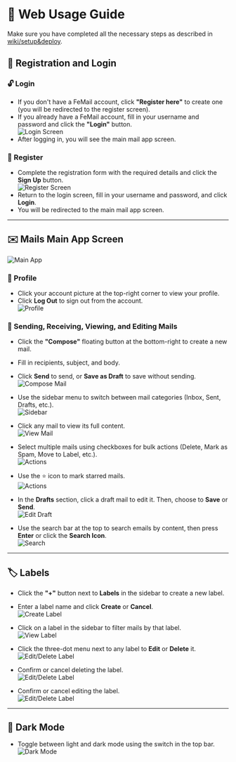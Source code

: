 # 🚀 Web Usage Guide
Make sure you have completed all the necessary steps as described in [wiki/setup&deploy](setup&deploy.md).

## 🔐 Registration and Login

### 🔓 Login
- If you don't have a FeMail account, click **"Register here"** to create one (you will be redirected to the register screen).
- If you already have a FeMail account, fill in your username and password and click the **"Login"** button.  
  ![Login Screen](../assets/app0.png)
- After logging in, you will see the main mail app screen.

### 📝 Register
- Complete the registration form with the required details and click the **Sign Up** button.  
  ![Register Screen](../assets/app1.png)
- Return to the login screen, fill in your username and password, and click **Login**.
- You will be redirected to the main mail app screen.

---

## ✉️ Mails Main App Screen
  ![Main App](../assets/app8.png)

### 👤 Profile
- Click your account picture at the top-right corner to view your profile.
- Click **Log Out** to sign out from the account.  
  ![Profile](../assets/app2.png)

### 📧 Sending, Receiving, Viewing, and Editing Mails

- Click the **"Compose"** floating button at the bottom-right to create a new mail.
- Fill in recipients, subject, and body.
- Click **Send** to send, or **Save as Draft** to save without sending.  
  ![Compose Mail](../assets/app3.png)

- Use the sidebar menu to switch between mail categories (Inbox, Sent, Drafts, etc.).  
  ![Sidebar](../assets/app4.png)

- Click any mail to view its full content.  
  ![View Mail](../assets/app5.png)

- Select multiple mails using checkboxes for bulk actions (Delete, Mark as Spam, Move to Label, etc.).  
  ![Actions](../assets/app9.png)

- Use the ⭐ icon to mark starred mails.  
  ![Actions](../assets/app10.png)

- In the **Drafts** section, click a draft mail to edit it. Then, choose to **Save** or **Send**.  
  ![Edit Draft](../assets/app11.png)

- Use the search bar at the top to search emails by content, then press **Enter** or click the **Search Icon**.  
  ![Search](../assets/app12.png)

---

## 🏷️ Labels

- Click the **"+"** button next to **Labels** in the sidebar to create a new label.
- Enter a label name and click **Create** or **Cancel**.  
  ![Create Label](../assets/app6.png)

- Click on a label in the sidebar to filter mails by that label.  
  ![View Label](../assets/app13.png)

- Click the three-dot menu next to any label to **Edit** or **Delete** it.  
  ![Edit/Delete Label](../assets/app14.png)

- Confirm or cancel deleting the label.  
  ![Edit/Delete Label](../assets/app16.png)

- Confirm or cancel editing the label.  
  ![Edit/Delete Label](../assets/app15.png)

---

## 🌙 Dark Mode

- Toggle between light and dark mode using the switch in the top bar.  
  ![Dark Mode](../assets/app7.png)
